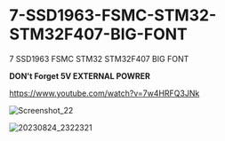 # 7-SSD1963-FSMC-STM32-STM32F407-BIG-FONT
7 SSD1963 FSMC STM32 STM32F407 BIG FONT

****DON't Forget 5V EXTERNAL POWRER****

https://www.youtube.com/watch?v=7w4HRFQ3JNk

![Screenshot_22](https://github.com/offpic/7-SSD1963-FSMC-STM32-STM32F407-BIG-FONT/assets/31142397/49e9ee02-e019-404c-9a31-9d5fb3dda63b)

![20230824_2322321](https://github.com/offpic/7-SSD1963-FSMC-STM32-STM32F407-BIG-FONT/assets/31142397/4575971c-c9d5-454b-a1d9-98c0b8e62493)
